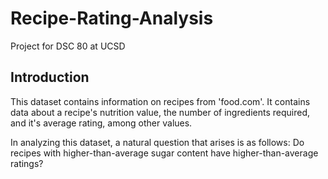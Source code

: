 # Recipe-Rating-Analysis
Project for DSC 80 at UCSD
## Introduction
This dataset contains information on recipes from 'food.com'. It contains data about a recipe's nutrition value, the number of ingredients required, and it's average rating, among other values. 

In analyzing this dataset, a natural question that arises is as follows: Do recipes with higher-than-average sugar content have higher-than-average ratings? 
